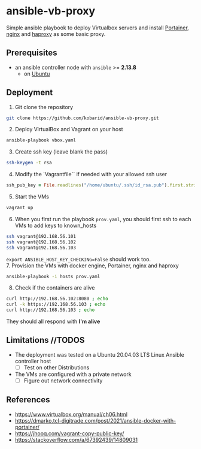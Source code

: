 # **ansible-vb-proxy**

Simple ansible playbook to deploy Virtualbox servers and install [Portainer](https://www.portainer.io/), [nginx](https://nginx.org/) and [haproxy](http://www.haproxy.org/) as some basic proxy.

## Prerequisites

* an ansible controller node with `ansible` >= **2.13.8**
  * on [Ubuntu](https://docs.ansible.com/ansible/latest/installation_guide/installation_distros.html#installing-ansible-on-ubuntu)

## Deployment
1. Git clone the repository
```bash
git clone https://github.com/kobarid/ansible-vb-proxy.git
```
2. Deploy VirtualBox and Vagrant on your host
```bash
ansible-playbook vbox.yaml
```
3. Create ssh key (leave blank the pass)
```bash
ssh-keygen -t rsa
```
4. Modify the `Vagrantfile`` if needed with your allowed ssh user
```ruby
ssh_pub_key = File.readlines("/home/ubuntu/.ssh/id_rsa.pub").first.strip
``` 
5. Start the VMs
```bash
vagrant up
```
6. When you first run the playbook `prov.yaml`, you should first ssh to each VMs to add keys to known_hosts
```bash
ssh vagrant@192.168.56.101
ssh vagrant@192.168.56.102
ssh vagrant@192.168.56.103
```  
`export ANSIBLE_HOST_KEY_CHECKING=False` should work too.  
7. Provision the VMs with docker engine, Portainer, nginx and haproxy
```bash
ansible-playbook -i hosts prov.yaml
```
8. Check if the containers are alive
```bash
curl http://192.168.56.102:8080 ; echo
curl -k https://192.168.56.103 ; echo
curl http://192.168.56.103 ; echo
```
They should all respond with **I'm alive**

## Limitations //TODOS
* The deployment was tested on a Ubuntu 20.04.03 LTS Linux Ansible controller host
  - [ ] Test on other Distributions
* The VMs are configured with a private network
  - [ ] Figure out network connectivity

## References
* https://www.virtualbox.org/manual/ch06.html
* https://dmarko.tcl-digitrade.com/post/2021/ansible-docker-with-portainer/
* https://jhooq.com/vagrant-copy-public-key/
* https://stackoverflow.com/a/67392439/14809031
